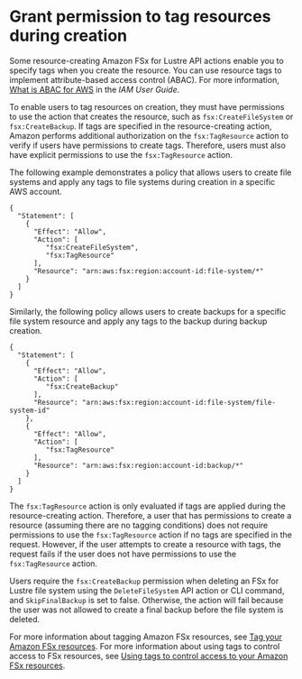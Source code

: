 # Grant permission to tag resources during creation<a name="supported-iam-actions-tagging"></a>

Some resource\-creating Amazon FSx for Lustre API actions enable you to specify tags when you create the resource\. You can use resource tags to implement attribute\-based access control \(ABAC\)\. For more information,  [ What is ABAC for AWS](https://docs.aws.amazon.com/IAM/latest/UserGuide/introduction_attribute-based-access-control.html) in the *IAM User Guide*\.

To enable users to tag resources on creation, they must have permissions to use the action that creates the resource, such as `fsx:CreateFileSystem` or `fsx:CreateBackup`\. If tags are specified in the resource\-creating action, Amazon performs additional authorization on the `fsx:TagResource` action to verify if users have permissions to create tags\. Therefore, users must also have explicit permissions to use the `fsx:TagResource` action\.

The following example demonstrates a policy that allows users to create file systems and apply any tags to file systems during creation in a specific AWS account\.

```
{
  "Statement": [
    {
      "Effect": "Allow",
      "Action": [
         "fsx:CreateFileSystem",
         "fsx:TagResource"         
      ],
      "Resource": "arn:aws:fsx:region:account-id:file-system/*"
    }
  ]
}
```

Similarly, the following policy allows users to create backups for a specific file system resource and apply any tags to the backup during backup creation\.

```
{
  "Statement": [
    {
      "Effect": "Allow",
      "Action": [
         "fsx:CreateBackup"
      ],
      "Resource": "arn:aws:fsx:region:account-id:file-system/file-system-id"
    },
    {
      "Effect": "Allow",
      "Action": [
         "fsx:TagResource"
      ],
      "Resource": "arn:aws:fsx:region:account-id:backup/*"
    }
  ]
}
```

The `fsx:TagResource` action is only evaluated if tags are applied during the resource\-creating action\. Therefore, a user that has permissions to create a resource \(assuming there are no tagging conditions\) does not require permissions to use the `fsx:TagResource` action if no tags are specified in the request\. However, if the user attempts to create a resource with tags, the request fails if the user does not have permissions to use the `fsx:TagResource` action\.

Users require the `fsx:CreateBackup` permission when deleting an FSx for Lustre file system using the `DeleteFileSystem` API action or CLI command, and `SkipFinalBackup` is set to false\. Otherwise, the action will fail because the user was not allowed to create a final backup before the file system is deleted\.

For more information about tagging Amazon FSx resources, see [Tag your Amazon FSx resources](tag-resources.md)\. For more information about using tags to control access to FSx resources, see [Using tags to control access to your Amazon FSx resources](restrict-fsx-access-tags.md)\.